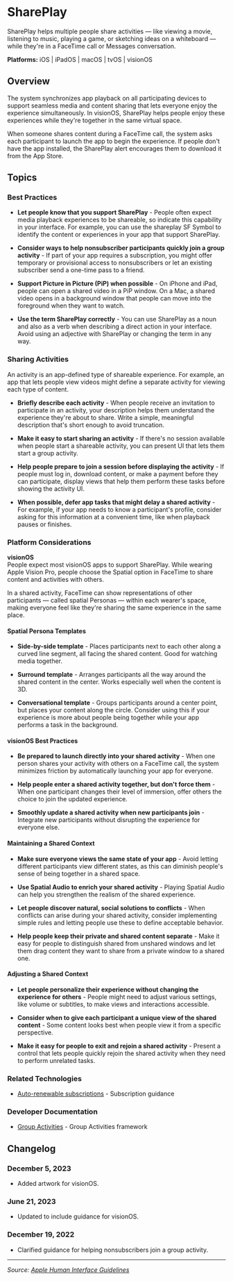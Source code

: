 # SharePlay

SharePlay helps multiple people share activities — like viewing a movie, listening to music, playing a game, or sketching ideas on a whiteboard — while they're in a FaceTime call or Messages conversation.

**Platforms:** iOS | iPadOS | macOS | tvOS | visionOS

## Overview

The system synchronizes app playback on all participating devices to support seamless media and content sharing that lets everyone enjoy the experience simultaneously. In visionOS, SharePlay helps people enjoy these experiences while they're together in the same virtual space.

When someone shares content during a FaceTime call, the system asks each participant to launch the app to begin the experience. If people don't have the app installed, the SharePlay alert encourages them to download it from the App Store.

## Topics

### Best Practices

- **Let people know that you support SharePlay** - People often expect media playback experiences to be shareable, so indicate this capability in your interface. For example, you can use the shareplay SF Symbol to identify the content or experiences in your app that support SharePlay.

- **Consider ways to help nonsubscriber participants quickly join a group activity** - If part of your app requires a subscription, you might offer temporary or provisional access to nonsubscribers or let an existing subscriber send a one-time pass to a friend.

- **Support Picture in Picture (PiP) when possible** - On iPhone and iPad, people can open a shared video in a PiP window. On a Mac, a shared video opens in a background window that people can move into the foreground when they want to watch.

- **Use the term SharePlay correctly** - You can use SharePlay as a noun and also as a verb when describing a direct action in your interface. Avoid using an adjective with SharePlay or changing the term in any way.

### Sharing Activities

An activity is an app-defined type of shareable experience. For example, an app that lets people view videos might define a separate activity for viewing each type of content.

- **Briefly describe each activity** - When people receive an invitation to participate in an activity, your description helps them understand the experience they're about to share. Write a simple, meaningful description that's short enough to avoid truncation.

- **Make it easy to start sharing an activity** - If there's no session available when people start a shareable activity, you can present UI that lets them start a group activity.

- **Help people prepare to join a session before displaying the activity** - If people must log in, download content, or make a payment before they can participate, display views that help them perform these tasks before showing the activity UI.

- **When possible, defer app tasks that might delay a shared activity** - For example, if your app needs to know a participant's profile, consider asking for this information at a convenient time, like when playback pauses or finishes.

### Platform Considerations

**visionOS**  
People expect most visionOS apps to support SharePlay. While wearing Apple Vision Pro, people choose the Spatial option in FaceTime to share content and activities with others.

In a shared activity, FaceTime can show representations of other participants — called spatial Personas — within each wearer's space, making everyone feel like they're sharing the same experience in the same place.

#### Spatial Persona Templates

- **Side-by-side template** - Places participants next to each other along a curved line segment, all facing the shared content. Good for watching media together.

- **Surround template** - Arranges participants all the way around the shared content in the center. Works especially well when the content is 3D.

- **Conversational template** - Groups participants around a center point, but places your content along the circle. Consider using this if your experience is more about people being together while your app performs a task in the background.

#### visionOS Best Practices

- **Be prepared to launch directly into your shared activity** - When one person shares your activity with others on a FaceTime call, the system minimizes friction by automatically launching your app for everyone.

- **Help people enter a shared activity together, but don't force them** - When one participant changes their level of immersion, offer others the choice to join the updated experience.

- **Smoothly update a shared activity when new participants join** - Integrate new participants without disrupting the experience for everyone else.

#### Maintaining a Shared Context

- **Make sure everyone views the same state of your app** - Avoid letting different participants view different states, as this can diminish people's sense of being together in a shared space.

- **Use Spatial Audio to enrich your shared activity** - Playing Spatial Audio can help you strengthen the realism of the shared experience.

- **Let people discover natural, social solutions to conflicts** - When conflicts can arise during your shared activity, consider implementing simple rules and letting people use these to define acceptable behavior.

- **Help people keep their private and shared content separate** - Make it easy for people to distinguish shared from unshared windows and let them drag content they want to share from a private window to a shared one.

#### Adjusting a Shared Context

- **Let people personalize their experience without changing the experience for others** - People might need to adjust various settings, like volume or subtitles, to make views and interactions accessible.

- **Consider when to give each participant a unique view of the shared content** - Some content looks best when people view it from a specific perspective.

- **Make it easy for people to exit and rejoin a shared activity** - Present a control that lets people quickly rejoin the shared activity when they need to perform unrelated tasks.

### Related Technologies

- [Auto-renewable subscriptions](https://developer.apple.com/design/human-interface-guidelines/auto-renewable-subscriptions) - Subscription guidance

### Developer Documentation

- [Group Activities](https://developer.apple.com/documentation/groupactivities) - Group Activities framework

## Changelog

### December 5, 2023
- Added artwork for visionOS.

### June 21, 2023
- Updated to include guidance for visionOS.

### December 19, 2022
- Clarified guidance for helping nonsubscribers join a group activity.

---

*Source: [Apple Human Interface Guidelines](https://developer.apple.com/design/human-interface-guidelines/shareplay)*
